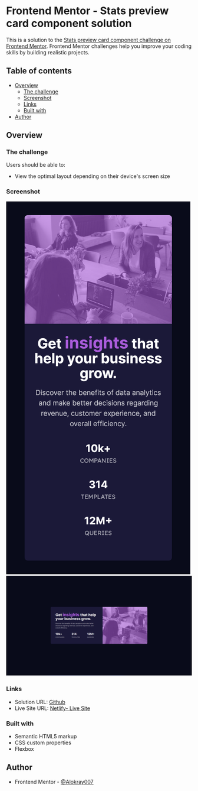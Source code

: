 # Frontend Mentor - Stats preview card component solution

This is a solution to the [Stats preview card component challenge on Frontend Mentor](https://www.frontendmentor.io/challenges/stats-preview-card-component-8JqbgoU62). Frontend Mentor challenges help you improve your coding skills by building realistic projects.

## Table of contents

- [Overview](#overview)
  - [The challenge](#the-challenge)
  - [Screenshot](#screenshot)
  - [Links](#links)
  - [Built with](#built-with)
- [Author](#author)

## Overview

### The challenge

Users should be able to:

- View the optimal layout depending on their device's screen size

### Screenshot

![mobile](./screenshots/mobile-design.png)
![desktop](./screenshots/desktop-design.png)

### Links

- Solution URL: [Github](https://github.com/Alokray007/stats-preview-FM)
- Live Site URL: [Netlify- Live Site](https://statsprev.netlify.app/)

### Built with

- Semantic HTML5 markup
- CSS custom properties
- Flexbox

## Author

- Frontend Mentor - [@Alokray007](https://www.frontendmentor.io/profile/Alokray007)

